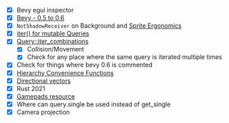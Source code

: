 - [x] Bevy egui inspector
- [x] [Bevy - 0.5 to 0.6](https://bevyengine.org/learn/book/migration-guides/0.5-0.6/)
- [x] `NotShadowReceiver` on Background and [Sprite Ergonomics](https://bevyengine.org/news/bevy-0-6/#sprite-ergonomics)
- [x] [iter() for mutable Queries](https://bevyengine.org/news/bevy-0-6/#iter-for-mutable-queries)
- [x] [Query::iter_combinations](https://bevyengine.org/news/bevy-0-6/#query-iter-combinations)
	- [x] Collision/Movement
	- [x] Check for any place where the same query is iterated multiple times
- [x] Check for things where bevy 0.6 is commented
- [x] [Hierarchy Convenience Functions](https://bevyengine.org/news/bevy-0-6/#hierarchy-convenience-functions)
- [x] [Directional vectors](https://bevyengine.org/news/bevy-0-6/#friendly-directional-vectors)
- [x] Rust 2021
- [x] [Gamepads resource](https://bevyengine.org/news/bevy-0-6/#gamepads-resource)
- [x] Where can query.single be used instead of get_single
- [x] Camera projection
